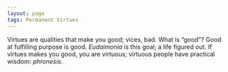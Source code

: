 ```yaml
---
layout: page
tags: Permanent Virtues 
---
```


Virtues are qualities that make you good; vices, bad. What is “good”? Good at fulfilling purpose is good. *Eudaimonia* is this goal; a life figured out. If virtues makes you good, you are virtuous; virtuous people have practical wisdom: *phronesis*.